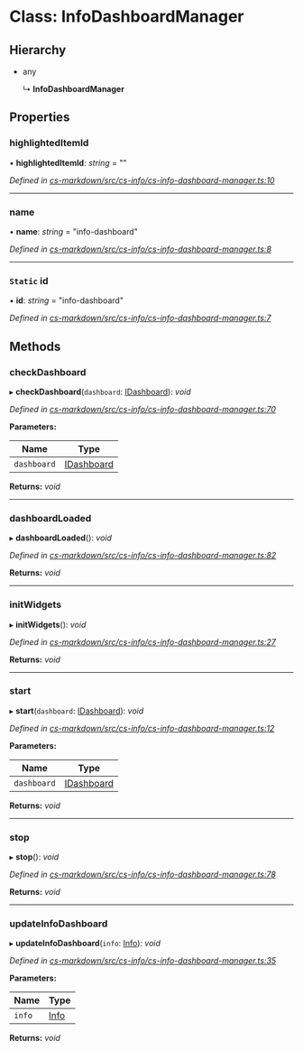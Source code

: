 # Class: InfoDashboardManager

## Hierarchy

* any

  ↳ **InfoDashboardManager**

## Properties

###  highlightedItemId

• **highlightedItemId**: *string* = ""

*Defined in [cs-markdown/src/cs-info/cs-info-dashboard-manager.ts:10](https://github.com/TNOCS/csnext/blob/dad76c19/packages/cs-markdown/src/cs-info/cs-info-dashboard-manager.ts#L10)*

___

###  name

• **name**: *string* = "info-dashboard"

*Defined in [cs-markdown/src/cs-info/cs-info-dashboard-manager.ts:8](https://github.com/TNOCS/csnext/blob/dad76c19/packages/cs-markdown/src/cs-info/cs-info-dashboard-manager.ts#L8)*

___

### `Static` id

▪ **id**: *string* = "info-dashboard"

*Defined in [cs-markdown/src/cs-info/cs-info-dashboard-manager.ts:7](https://github.com/TNOCS/csnext/blob/dad76c19/packages/cs-markdown/src/cs-info/cs-info-dashboard-manager.ts#L7)*

## Methods

###  checkDashboard

▸ **checkDashboard**(`dashboard`: [IDashboard](../interfaces/_cs_core_src_dashboard_dashboard_.idashboard.md)): *void*

*Defined in [cs-markdown/src/cs-info/cs-info-dashboard-manager.ts:70](https://github.com/TNOCS/csnext/blob/dad76c19/packages/cs-markdown/src/cs-info/cs-info-dashboard-manager.ts#L70)*

**Parameters:**

Name | Type |
------ | ------ |
`dashboard` | [IDashboard](../interfaces/_cs_core_src_dashboard_dashboard_.idashboard.md) |

**Returns:** *void*

___

###  dashboardLoaded

▸ **dashboardLoaded**(): *void*

*Defined in [cs-markdown/src/cs-info/cs-info-dashboard-manager.ts:82](https://github.com/TNOCS/csnext/blob/dad76c19/packages/cs-markdown/src/cs-info/cs-info-dashboard-manager.ts#L82)*

**Returns:** *void*

___

###  initWidgets

▸ **initWidgets**(): *void*

*Defined in [cs-markdown/src/cs-info/cs-info-dashboard-manager.ts:27](https://github.com/TNOCS/csnext/blob/dad76c19/packages/cs-markdown/src/cs-info/cs-info-dashboard-manager.ts#L27)*

**Returns:** *void*

___

###  start

▸ **start**(`dashboard`: [IDashboard](../interfaces/_cs_core_src_dashboard_dashboard_.idashboard.md)): *void*

*Defined in [cs-markdown/src/cs-info/cs-info-dashboard-manager.ts:12](https://github.com/TNOCS/csnext/blob/dad76c19/packages/cs-markdown/src/cs-info/cs-info-dashboard-manager.ts#L12)*

**Parameters:**

Name | Type |
------ | ------ |
`dashboard` | [IDashboard](../interfaces/_cs_core_src_dashboard_dashboard_.idashboard.md) |

**Returns:** *void*

___

###  stop

▸ **stop**(): *void*

*Defined in [cs-markdown/src/cs-info/cs-info-dashboard-manager.ts:78](https://github.com/TNOCS/csnext/blob/dad76c19/packages/cs-markdown/src/cs-info/cs-info-dashboard-manager.ts#L78)*

**Returns:** *void*

___

###  updateInfoDashboard

▸ **updateInfoDashboard**(`info`: [Info](_cs_core_src_utils_info_.info.md)): *void*

*Defined in [cs-markdown/src/cs-info/cs-info-dashboard-manager.ts:35](https://github.com/TNOCS/csnext/blob/dad76c19/packages/cs-markdown/src/cs-info/cs-info-dashboard-manager.ts#L35)*

**Parameters:**

Name | Type |
------ | ------ |
`info` | [Info](_cs_core_src_utils_info_.info.md) |

**Returns:** *void*
